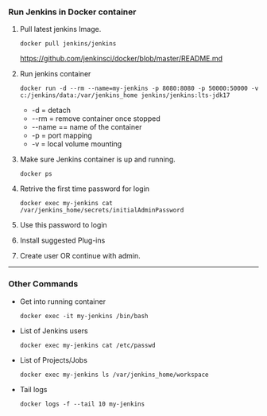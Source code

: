 ### Run Jenkins in Docker container

1. Pull latest jenkins Image.

    `docker pull jenkins/jenkins`

    https://github.com/jenkinsci/docker/blob/master/README.md

2. Run jenkins container
    
    `docker run -d --rm --name=my-jenkins -p 8080:8080 -p 50000:50000 -v c:/jenkins/data:/var/jenkins_home jenkins/jenkins:lts-jdk17`

    - -d = detach
    - --rm = remove container once stopped
    - --name == name of the container
    - -p = port mapping
    - -v = local volume mounting

3. Make sure Jenkins container is up and running.

    `docker ps`

4. Retrive the first time password for login

    `docker exec my-jenkins cat /var/jenkins_home/secrets/initialAdminPassword` 

5. Use this password to login

6. Install suggested Plug-ins

7. Create user OR continue with admin.


-----
### Other Commands

- Get into running container

    `docker exec -it my-jenkins /bin/bash`

- List of Jenkins users

    `docker exec my-jenkins cat /etc/passwd`

- List of Projects/Jobs

    `docker exec my-jenkins ls /var/jenkins_home/workspace`

- Tail logs

    `docker logs -f --tail 10 my-jenkins`


